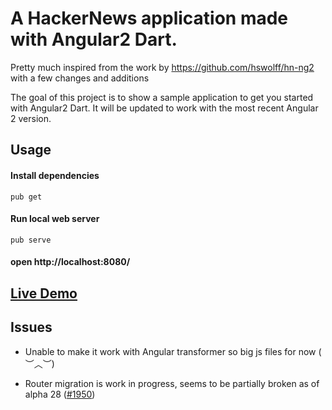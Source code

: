 # A HackerNews application made with Angular2 Dart.

Pretty much inspired from the work by https://github.com/hswolff/hn-ng2 with a few changes and additions

The goal of this project is to show a sample application to get you started with Angular2 Dart.
It will be updated to work with the most recent Angular 2 version. 

## Usage

#### Install dependencies 
`pub get`
#### Run local web server
`pub serve`
#### open http://localhost:8080/

## [Live Demo](https://andresaraujo.github.io/)

## Issues

- Unable to make it work with Angular transformer so big js files for now ( ︶︿︶)

- Router migration is work in progress, seems to be partially broken as of alpha 28 ([#1950](https://github.com/angular/angular/issues/1950))
